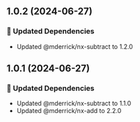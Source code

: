 ## 1.0.2 (2024-06-27)


### 🧱 Updated Dependencies

- Updated @mderrick/nx-subtract to 1.2.0

## 1.0.1 (2024-06-27)


### 🧱 Updated Dependencies

- Updated @mderrick/nx-subtract to 1.1.0
- Updated @mderrick/nx-add to 2.2.0